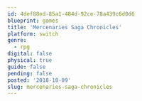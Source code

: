 ```yaml
---
id: 4def88ed-85a1-484d-92ce-78a439c6d0d6
blueprint: games
title: 'Mercenaries Saga Chronicles'
platform: switch
genre:
  - rpg
digital: false
physical: true
guide: false
pending: false
posted: '2018-10-09'
slug: mercenaries-saga-chronicles
---
```

